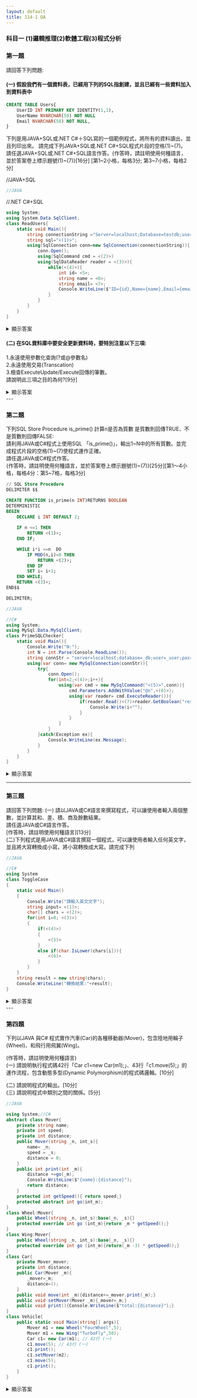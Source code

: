 ```yaml
---
layout: default
title: 114-1 QA
---
```


### 科目一 (1)邏輯推理(2)軟體工程(3)程式分析

### 第一題
 請回答下列問題:
 #### (一) 假設我們有一個資料表，已經用下列的SQL指創建，並且已經有一些資料加入到資料表中

```sql
CREATE TABLE Users{
    UserID INT PRIMARY KEY IDENTITY(1,1),
    UserName NVARCHAR(50) NOT NULL
    Email NVARCHAR(50) NOT NULL,
}
```
下列是用JAVA+SQL或.NET C#＋SQL寫的一個範例程式，將所有的資料讀出，並且列印出來。
請完成下列JAVA+SQL或.NET C#+SQL程式片段的空格(1)~(7)。
請任選JAVA+SQL或.NET C#+SQL語言作答。{作答時，請註明使用何種語言，並於答案卷上標示題號(1)~(7)}[16分]
[第1~2小格，每格3分; 第3~7小格，每格2分]

//JAVA+SQL
```java
//JAVA
```
//.NET C#+SQL
```csharp
using System;
using System.Data.SqlClient;
class ReadUsers{
    static void Main(){
        string connectionString ="Server=localhost;Database=testdb;user Id=sa;Password=your_password;";
        string sql="<(1)>";
        using(SqlConnection conn=new SqlConnection(connectionString)){
            conn.Open();
            using(SqlCommand cmd = <(2)>)
            using(SqlDataReader reader = <(3)>){
                while(<(4)>){
                    int id= <5>;
                    string name = <6>;
                    string email= <7>;
                    Console.WriteLine($"ID={id},Name={name},Email={email}");
                }
            }
        }
    }
}
```
<details markdown="1">
  <summary>顯示答案</summary>

### (一) 填空 (1)～(7)

```csharp
using System;
using System.Data.SqlClient;

class ReadUsers {
    static void Main() {
        string connectionString = "Server=localhost;Database=testdb;user Id=sa;Password=your_password;";
        string sql = "<(1)>";  // (1)
        using (SqlConnection conn = new SqlConnection(connectionString)) {
            conn.Open();
            using (SqlCommand cmd = <(2)>)                 // (2)
            using (SqlDataReader reader = <(3)>) {         // (3)
                while (<(4)>) {                            // (4)
                    int id = <(5)>;                        // (5)
                    string name = <(6)>;                   // (6)
                    string email = <(7)>;                  // (7)
                    Console.WriteLine($"ID={id},Name={name},Email={email}");
                }
            }
        }
    }
}

```

答案：

>1. SELECT UserID, UserName, Email FROM Users
>2. new SqlCommand(sql, conn)
>3. cmd.ExecuteReader()
>4. reader.Read()
>5. reader.GetInt32(reader.GetOrdinal("UserID"))
>6. reader.GetString(reader.GetOrdinal("UserName"))
>7. reader.GetString(reader.GetOrdinal("Email"))

</details>

#### (二) 在SQL資料庫中要安全更新資料時，要特別注意以下三項:<br>
1.永遠使用參數化查詢(?或@參數名)<br>
2.永遠使用交易(Transcation)<br>
3.檢查ExecuteUpdate/Execute回傳的筆數。<br>
請說明此三項之目的為何?[9分]

<details markdown="1">
  <summary>顯示答案</summary>
  <br>

> 1. 永遠使用參數化查詢
>- 目的：防止 SQL Injection、自動正確轉義與型別繫結、提升計畫快取重用率（效能較佳）。
> 2. 永遠使用交易 (Transaction)
>- 目的：確保 原子性（全成或全不成）、一致性、可回復性（失敗可 ROLLBACK）、以及在多筆/跨表更新時維持資料完整性與適當的隔離。
> 3. 檢查 ExecuteNonQuery/Execute 的回傳筆數
>- 目的：確認實際影響的列數是否符合預期（如應為 1 筆）。可偵測條件錯誤（0 筆）、避免誤更新過多資料（>1 筆），也可用於 樂觀式並發控制（預期 1 筆卻為 0 代表資料已被他人修改）。

小提醒（非作答必要）：CREATE TABLE 在 T-SQL 應使用括號 () 而非 {}，且每欄位間需以逗號分隔。
<br>

</details>
---

### 第二題
下列SQL Store Procedure is_prime() 計算n是否為質數 是質數則回傳TRUE、不是質數則回傳FALSE:<br>
請利用JAVA或C#程式上使用SQL 「is_prime()」，輸出1~N中的所有質數。並完成程式片段的空格(1)~(7)使程式運作正確。<br>
請任選JAVA或C#程式作答。<br>{作答時，請註明使用何種語言，並於答案卷上標示題號(1)~(7)}[25分][第1～4小格，每格4分：第5~7格，每格3分]

```sql
// SQL Store Procedure
DELIMITER $$

CREATE FUNCTION is_prime(n INT)RETURNS BOOLEAN
DETERMINISTIC
BEGIN
    DECLARE i INT DEFAULT 2;
    
    IF n <=1 THEN
        RETURN <(1)>;
    END IF;

    WHILE i*i <=n  DO
        IF MOD(n,i)=0 THEN
            RETURN <(2)>;
        END IF
        SET i= i+1;
    END WHILE;
    RETURN <(3)>;
END$$

DELIMITER;
```

```java
//JAVA
```
```csharp
//C#
using System;
using MySql.Data.MySqlClient;
class PrimeSQLChecker{
    static void Main(){
        Console.Write("N:");
        int N = int.Parse(Console.ReadLine());
        string connStr = "server=localhost;database=_db;user=_user;password=_passwd;";
        using(var conn= new MySqlConnection(connStr)){
            try{
                conn.Open();
                for(int=2;<(4)>;i++){
                    using(var cmd = new MySqlCommand("<(5)>",conn)){
                        cmd.Parameters.AddWithValue("@n",<(6)>);
                        using(var reader= cmd.ExecuteReader()){
                            if(reader.Read()<(7)>reader.GetBoolean("result")){
                                Console.Write(i+"");
                            }
                        }
                    }
                }
            }catch(Exception ex){
                Console.WriteLine(ex.Message);
            }
        } 
    }
}
```
<details markdown="1">
  <summary>顯示答案</summary>

答案：
> 1. FALSE
> 2. FALSE
> 3. TRUE
> 4. i <= N
> 5. SELECT is_prime(@n) AS result
> 6. i
> 7. &&

</details>

---

### 第三題

請回答下列問題:
(一) 請以JAVA或C#語言來撰寫程式，可以讓使用者輸入兩個整數，並計算其和、差、積、商及餘數結果。<br>
請任選JAVA或C#語言作答。<br> [作答時，請註明使用何種語言][13分]<br>
(二)下列程式是用JAVA或C#語言撰寫一個程式，可以讓使用者輸入任何英文字，並且將大寫轉換成小寫，將小寫轉換成大寫。請完成下列
```java
//JAVA
```
```csharp
//C#
using System
class ToggleCase
{
    static void Main()
    {
        Console.Write("請輸入英文文字");
        string input= <(1)>;
        char[] chars = <(2)>;
        for(int i=0; <(3)>)
        {
            if(<(4)>)
            {
                <(5)>
            }
            else if(char.IsLower(chars[i])){
                <(6)>
            }
        }        
    }
    string result = new string(chars);
    Console.WriteLine("轉換結果:"+result);
}
```
<details markdown="1">
  <summary>顯示答案</summary>

### (一) 兩數加減乘除與餘數（C#）

```csharp
using System;

class CalcBasic {
    static void Main() {
        Console.Write("請輸入兩個整數（以空白分隔）: ");
        var parts = Console.ReadLine()?.Split(new[] { ' ', '\t' }, StringSplitOptions.RemoveEmptyEntries);
        int a = int.Parse(parts[0]);
        int b = int.Parse(parts[1]);

        Console.WriteLine($"和: {a + b}");
        Console.WriteLine($"差: {a - b}");
        Console.WriteLine($"積: {a * b}");
        if (b != 0) {
            Console.WriteLine($"商: {a / b}");
            Console.WriteLine($"餘數: {a % b}");
        } else {
            Console.WriteLine("商: 除數為 0，無法計算");
            Console.WriteLine("餘數: 除數為 0，無法計算");
        }
    }
}
```
---

### (一) 英文字母大小寫互換（C#）—填空與完整程式

填空 (1)～(6) 答案：
> 1. Console.ReadLine()
> 2. input.ToCharArray()
> 3. i < chars.Length; i++
> 4. char.IsUpper(chars[i])
> 5. chars[i] = char.ToLower(chars[i]);
> 6. chars[i] = char.ToUpper(chars[i]);

整理後的可執行版本：
```csharp
using System;

class ToggleCase {
    static void Main() {
        Console.Write("請輸入英文文字: ");
        string input = Console.ReadLine();                // (1)
        char[] chars = input.ToCharArray();               // (2)

        for (int i = 0; i < chars.Length; i++) {          // (3)
            if (char.IsUpper(chars[i])) {                 // (4)
                chars[i] = char.ToLower(chars[i]);        // (5)
            } else if (char.IsLower(chars[i])) {
                chars[i] = char.ToUpper(chars[i]);        // (6)
            }
        }

        string result = new string(chars);
        Console.WriteLine("轉換結果: " + result);
    }
}
```
</details>
---

### 第四題

下列以JAVA 與C# 程式實作汽車(Car)的各種移動器(Mover)，包含陸地用輪子(Wheel)、和飛行用飛翼(Wing)。<br>

(作答時，請註明使用何種語言)<br>
(一) 請說明執行程式碼42行「Car c1=new Car(m1);」、43行「c1.move(5);」的運作流程，包含動態多型(Dynamic Polymorphism)的程式碼邏輯。[10分]

(二) 請說明程式的輸出。[10分]<br>
(三) 請說明程式中類別之間的關係。[5分]<br>

```java
//JAVA
```
```csharp
using System;//C#
abstract class Mover{
    private string name;
    private int speed;
    private int distance;
    public Mover(string _n, int_s){
        name= _n;
        speed = _s;
        distance = 0;
    }
    public int print(int _m){
        distance +=go(_m);
        Console.WriteLine($"{name}:{distance}");
        return distance;
    }
    protected int getSpeed(){ return speed;}
    protected abstract int go(int_m);
}
class Wheel:Mover{
    public Wheel(string _n, int_s):base(_n, _s){}
    protected override int go (int_m){return _m * getSpeed();}
}
class Wing:Mover{
    public Wheel(string _n, int_s):base(_n, _s){}
    protected override int go (int_m){return(_m -3) * getSpeed();}
}
class Car{
    private Mover_mover;
    private int distance;
    public Car(Mover _m){
        _mover=_m;
        distance=();
    }
    public void move(int _m){distance+=_mover.print(_m);}
    public void setMover(Mover _m){_mover=_m;}
    public void print(){Console.WriteLine($"total:{distance}");}
}
class Vehicle{
    public static void Main(string[] args){
        Mover m1 = new Wheel("FourWheel",5);
        Mover m1 = new Wing("TurboFly",50);
        Car c1= new Car(m1); // 42行 (一)
        c1.move(5); // 43行 (一)
        c1.print();
        c1.setMover(m2);
        c1.move(5);
        c1.print();
    }
}
```

<details markdown="1">
  <summary>顯示答案</summary>
<br>  
(一) 42、43 行的「動態多型」執行流程（C#）

以題目語意（修正筆誤後）理解下列兩行：
```csharp
Car c1 = new Car(m1);  // 42 行
c1.move(5);            // 43 行
```
- m1 的靜態型別是 Mover，實際（執行期）型別是 Wheel。
- Car 內部以欄位（如 _mover: Mover）持有一個 Mover 參考。這是「has-a（聚合/組合）」關係。
- 呼叫 c1.move(5) 時，Car.move 實作通常會呼叫 _mover.print(5)。
在 Mover.print(int m) 裡會執行：

> 1. distance += go(m);
> 2. Console.WriteLine($"{name}:{distance}");
> 3. 回傳 distance

- 關鍵：go(m) 是 Mover 的 abstract 虛擬方法，實作由子類別覆寫（Wheel.go 或 Wing.go）。
因此實際呼叫的是 執行期型別 對應的 go：

>  * 若 _mover 目前是 Wheel，則呼叫 Wheel.go(m)（回傳 m * speed）。
>  * 若之後 setMover(m2) 把策略換成 Wing，再呼叫 move(5) 時，動態繫結會改呼叫 Wing.go(m)（回傳 (m-3) * speed）。

總結：Car 只依賴抽象型別 Mover，真正被執行的 go 版本在 執行期由物件的實際型別決定，這就是「動態多型（動態繫結）」。

---
<br>
(二) 程式輸出說明（依題目意圖）

假設資料如下（與題目敘述一致）：
```csharp
Mover m1 = new Wheel("FourWheel", 5);
Mover m2 = new Wing("TurboFly", 50);

Car c1 = new Car(m1);   // c1 先用輪子
c1.move(5);             // 由 Wheel.go(5) = 5 * 5 = 25
c1.print();             // 車總里程：25

c1.setMover(m2);        // 換成機翼
c1.move(5);             // 由 Wing.go(5) = (5 - 3) * 50 = 100
c1.print();             // 車總里程：25 + 100 = 125
```
逐步輸出：
```makefile
FourWheel:25
total:25
TurboFly:100
total:125
```
第一行 FourWheel:25 來自 Mover.print 在 Wheel 下的印出。
total:25 是 Car.print（車的累計距離）。
換成 Wing 後，Mover.print 印 TurboFly:100。
最後 Car.print 印出累計的 total:125。

---
<br>
(三) 類別之間的關係

* 繼承（is-a）：Wheel、Wing 繼承 抽象類別 Mover，並各自覆寫 go(m)。
* 聚合/組合（has-a）：Car 持有 一個 Mover 參考欄位，透過 setMover 可動態更換移動策略。

* 設計模式面向：

> * Mover.print() 先做共通流程，再呼叫抽象步驟 go(m) → 這是 Template Method 的型態。
> * Car 以 setMover() 注入/替換不同實作（Wheel/Wing）→ 這是 Strategy 策略模式 的精神。

* 多型：Car 只依賴 Mover 抽象，實際執行的是子類覆寫的 go（動態多型）。

</details>